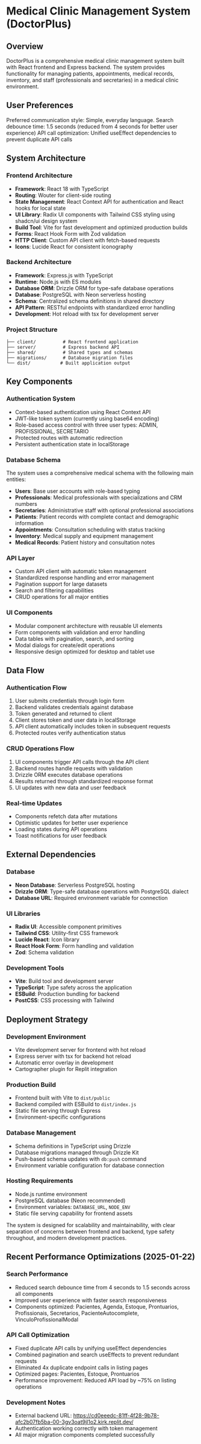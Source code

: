 # Medical Clinic Management System (DoctorPlus)

## Overview

DoctorPlus is a comprehensive medical clinic management system built with React frontend and Express backend. The system provides functionality for managing patients, appointments, medical records, inventory, and staff (professionals and secretaries) in a medical clinic environment.

## User Preferences

Preferred communication style: Simple, everyday language.
Search debounce time: 1.5 seconds (reduced from 4 seconds for better user experience)
API call optimization: Unified useEffect dependencies to prevent duplicate API calls

## System Architecture

### Frontend Architecture
- **Framework**: React 18 with TypeScript
- **Routing**: Wouter for client-side routing
- **State Management**: React Context API for authentication and React hooks for local state
- **UI Library**: Radix UI components with Tailwind CSS styling using shadcn/ui design system
- **Build Tool**: Vite for fast development and optimized production builds
- **Forms**: React Hook Form with Zod validation
- **HTTP Client**: Custom API client with fetch-based requests
- **Icons**: Lucide React for consistent iconography

### Backend Architecture
- **Framework**: Express.js with TypeScript
- **Runtime**: Node.js with ES modules
- **Database ORM**: Drizzle ORM for type-safe database operations
- **Database**: PostgreSQL with Neon serverless hosting
- **Schema**: Centralized schema definitions in shared directory
- **API Pattern**: RESTful endpoints with standardized error handling
- **Development**: Hot reload with tsx for development server

### Project Structure
```
├── client/          # React frontend application
├── server/          # Express backend API
├── shared/          # Shared types and schemas
├── migrations/      # Database migration files
└── dist/           # Built application output
```

## Key Components

### Authentication System
- Context-based authentication using React Context API
- JWT-like token system (currently using base64 encoding)
- Role-based access control with three user types: ADMIN, PROFISSIONAL, SECRETARIO
- Protected routes with automatic redirection
- Persistent authentication state in localStorage

### Database Schema
The system uses a comprehensive medical schema with the following main entities:
- **Users**: Base user accounts with role-based typing
- **Professionals**: Medical professionals with specializations and CRM numbers
- **Secretaries**: Administrative staff with optional professional associations
- **Patients**: Patient records with complete contact and demographic information
- **Appointments**: Consultation scheduling with status tracking
- **Inventory**: Medical supply and equipment management
- **Medical Records**: Patient history and consultation notes

### API Layer
- Custom API client with automatic token management
- Standardized response handling and error management
- Pagination support for large datasets
- Search and filtering capabilities
- CRUD operations for all major entities

### UI Components
- Modular component architecture with reusable UI elements
- Form components with validation and error handling
- Data tables with pagination, search, and sorting
- Modal dialogs for create/edit operations
- Responsive design optimized for desktop and tablet use

## Data Flow

### Authentication Flow
1. User submits credentials through login form
2. Backend validates credentials against database
3. Token generated and returned to client
4. Client stores token and user data in localStorage
5. API client automatically includes token in subsequent requests
6. Protected routes verify authentication status

### CRUD Operations Flow
1. UI components trigger API calls through the API client
2. Backend routes handle requests with validation
3. Drizzle ORM executes database operations
4. Results returned through standardized response format
5. UI updates with new data and user feedback

### Real-time Updates
- Components refetch data after mutations
- Optimistic updates for better user experience
- Loading states during API operations
- Toast notifications for user feedback

## External Dependencies

### Database
- **Neon Database**: Serverless PostgreSQL hosting
- **Drizzle ORM**: Type-safe database operations with PostgreSQL dialect
- **Database URL**: Required environment variable for connection

### UI Libraries
- **Radix UI**: Accessible component primitives
- **Tailwind CSS**: Utility-first CSS framework
- **Lucide React**: Icon library
- **React Hook Form**: Form handling and validation
- **Zod**: Schema validation

### Development Tools
- **Vite**: Build tool and development server
- **TypeScript**: Type safety across the application
- **ESBuild**: Production bundling for backend
- **PostCSS**: CSS processing with Tailwind

## Deployment Strategy

### Development Environment
- Vite development server for frontend with hot reload
- Express server with tsx for backend hot reload
- Automatic error overlay in development
- Cartographer plugin for Replit integration

### Production Build
- Frontend built with Vite to `dist/public`
- Backend compiled with ESBuild to `dist/index.js`
- Static file serving through Express
- Environment-specific configurations

### Database Management
- Schema definitions in TypeScript using Drizzle
- Database migrations managed through Drizzle Kit
- Push-based schema updates with `db:push` command
- Environment variable configuration for database connection

### Hosting Requirements
- Node.js runtime environment
- PostgreSQL database (Neon recommended)
- Environment variables: `DATABASE_URL`, `NODE_ENV`
- Static file serving capability for frontend assets

The system is designed for scalability and maintainability, with clear separation of concerns between frontend and backend, type safety throughout, and modern development practices.

## Recent Performance Optimizations (2025-01-22)

### Search Performance
- Reduced search debounce time from 4 seconds to 1.5 seconds across all components
- Improved user experience with faster search responsiveness
- Components optimized: Pacientes, Agenda, Estoque, Prontuarios, Profissionais, Secretarios, PacienteAutocomplete, VinculoProfissionalModal

### API Call Optimization
- Fixed duplicate API calls by unifying useEffect dependencies
- Combined pagination and search useEffects to prevent redundant requests
- Eliminated 4x duplicate endpoint calls in listing pages
- Optimized pages: Pacientes, Estoque, Prontuarios
- Performance improvement: Reduced API load by ~75% on listing operations

### Development Notes
- External backend URL: https://cd0eeedc-81ff-4f28-9b78-afc2b07fb5ba-00-3gv3oat9jl1o2.kirk.replit.dev/
- Authentication working correctly with token management
- All major migration components completed successfully